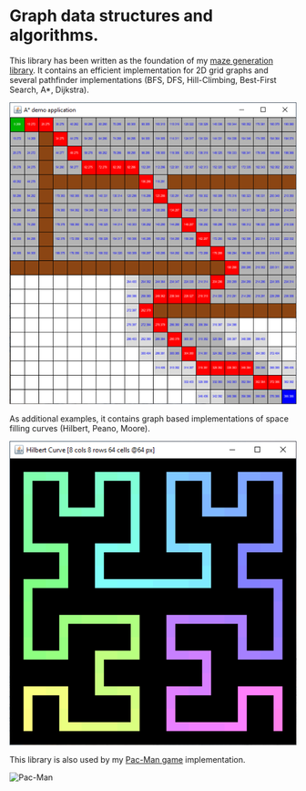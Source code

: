 # Graph data structures and algorithms.

This library has been written as the foundation of my [maze generation library](https://github.com/armin-reichert/mazes). It contains an efficient implementation for 2D grid graphs and several pathfinder implementations (BFS, DFS, Hill-Climbing, Best-First Search, A*, Dijkstra). 

![A* path finding](https://github.com/armin-reichert/graph/blob/master/GraphDemos/doc/astar.png)

As additional examples, it contains graph based implementations of space filling curves (Hilbert, Peano, Moore).

![Hilbert curve](https://github.com/armin-reichert/graph/blob/master/GraphDemos/doc/hilbert.png)

This library is also used by my [Pac-Man game](https://github.com/armin-reichert/pacman) implementation.

![Pac-Man](https://github.com/armin-reichert/pacman/blob/master/doc/pacman-pathfinding.png)
